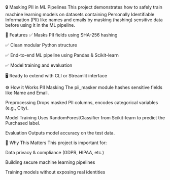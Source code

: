 
🔒 Masking PII in ML Pipelines
This project demonstrates how to safely train machine learning models on datasets containing Personally Identifiable Information (PII) like names and emails by masking (hashing) sensitive data before using it in the ML pipeline.

📌 Features
✅ Masks PII fields using SHA-256 hashing

✅ Clean modular Python structure

✅ End-to-end ML pipeline using Pandas & Scikit-learn

✅ Model training and evaluation

🖥️ Ready to extend with CLI or Streamlit interface



⚙️ How it Works
PII Masking
The pii_masker module hashes sensitive fields like Name and Email.

Preprocessing
Drops masked PII columns, encodes categorical variables (e.g., City).

Model Training
Uses RandomForestClassifier from Scikit-learn to predict the Purchased label.

Evaluation
Outputs model accuracy on the test data.



🧠 Why This Matters
This project is important for:

Data privacy & compliance (GDPR, HIPAA, etc.)

Building secure machine learning pipelines

Training models without exposing real identities

